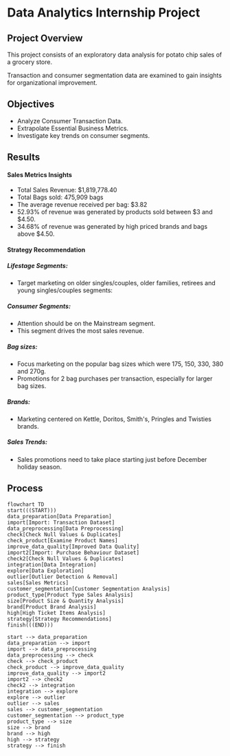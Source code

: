 # Data Analytics Internship Project

## Project Overview
This project consists of an exploratory data analysis for potato chip sales of a grocery store.

Transaction and consumer segmentation data are examined to gain insights for organizational improvement.

## Objectives
- Analyze Consumer Transaction Data.
- Extrapolate Essential Business Metrics.
- Investigate key trends on consumer segments. 

## Results
#### Sales Metrics Insights
- Total Sales Revenue: $1,819,778.40
- Total Bags sold: 475,909 bags
- The average revenue received per bag: $3.82
- 52.93% of revenue was generated by products sold between $3 and $4.50.
- 34.68% of revenue was generated by high priced brands and bags above $4.50.

#### Strategy Recommendation
##### Lifestage Segments:

- Target marketing on older singles/couples, older families, retirees and young singles/couples segments:

##### Consumer Segments:
- Attention should be on the Mainstream segment. 
- This segment drives the most sales revenue.

##### Bag sizes:
- Focus marketing on the popular bag sizes which were 175, 150, 330, 380 and 270g.
- Promotions for 2 bag purchases per transaction, especially for larger bag sizes.

##### Brands:
- Marketing centered on Kettle, Doritos, Smith's, Pringles and Twisties brands.

##### Sales Trends:
- Sales promotions need to take place starting just before December holiday season. 


## Process
```mermaid
flowchart TD
start(((START)))
data_preparation[Data Preparation]
import[Import: Transaction Dataset]
data_preprocessing[Data Preprocessing]
check[Check Null Values & Duplicates]
check_product[Examine Product Names]
improve_data_quality[Improved Data Quality]
import2[Import: Purchase Behaviour Dataset]
check2[Check Null Values & Duplicates]
integration[Data Integration]
explore[Data Exploration]
outlier[Outlier Detection & Removal]
sales[Sales Metrics]
customer_segmentation[Customer Segmentation Analysis]
product_type[Product Type Sales Analysis]
size[Product Size & Quantity Analysis]
brand[Product Brand Analysis]
high[High Ticket Items Analysis]
strategy[Strategy Recommendations]
finish(((END)))

start --> data_preparation
data_preparation --> import
import --> data_preprocessing
data_preprocessing --> check
check --> check_product
check_product --> improve_data_quality
improve_data_quality --> import2
import2 --> check2
check2 --> integration
integration --> explore
explore --> outlier
outlier --> sales
sales --> customer_segmentation
customer_segmentation --> product_type
product_type --> size
size --> brand
brand --> high
high --> strategy
strategy --> finish


